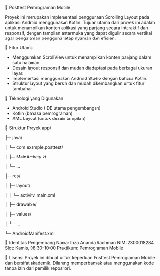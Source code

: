 📱 Posttest Pemrograman Mobile

Proyek ini merupakan implementasi penggunaan Scrolling Layout pada aplikasi Android menggunakan Kotlin. Tujuan utama dari proyek ini adalah untuk menampilkan konten aplikasi yang panjang secara interaktif dan responsif, dengan tampilan antarmuka yang dapat digulir secara vertikal agar pengalaman pengguna tetap nyaman dan efisien.

🚀 Fitur Utama
- Menggunakan ScrollView untuk menampilkan konten panjang dalam satu halaman.
- Desain layout responsif dan mudah diadaptasi pada berbagai ukuran layar.
- Implementasi menggunakan Android Studio dengan bahasa Kotlin.
- Struktur layout yang bersih dan mudah dikembangkan untuk fitur tambahan.

🧠 Teknologi yang Digunakan
- Android Studio (IDE utama pengembangan)
- Kotlin (bahasa pemrograman)
- XML Layout (untuk desain tampilan)
  
📂 Struktur Proyek
app/

 ├─ java/
 
 │   └─ com.example.posttest/
 
 │        ├─ MainActivity.kt
 
 │        └─ ...
 
 ├─ res/
 
 │   ├─ layout/
 
 │   │   └─ activity_main.xml
 
 │   ├─ drawable/
 
 │   ├─ values/
 
 │   └─ ...
 
 └─ AndroidManifest.xml
 
👤 Identitas Pengembang
Nama: Ihza Ananda Rachman
NIM: 2300018284
Slot: Kamis, 08:30–10:00
Praktikum: Pemrograman Mobile

📄 Lisensi
Proyek ini dibuat untuk keperluan Posttest Pemrograman Mobile dan bersifat akademik.
Dilarang memperbanyak atau menggunakan kode tanpa izin dari pemilik repositori.

